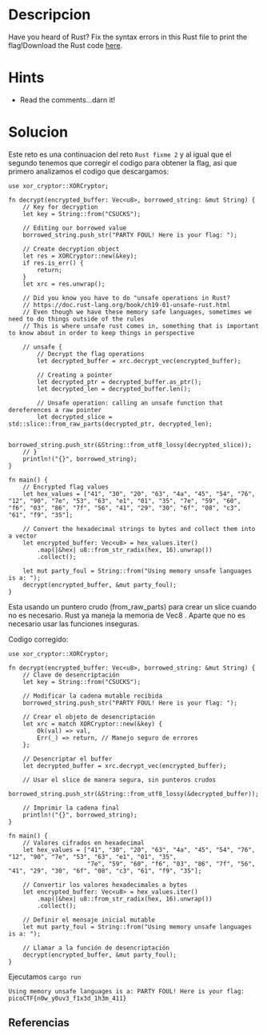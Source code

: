 # Descripcion
Have you heard of Rust? Fix the syntax errors in this Rust file to print the flag!Download the Rust code [here](https://challenge-files.picoctf.net/c_verbal_sleep/dcdaf491b35c1d0f5075e9583edbbb7aaea1dffb6ad32bc000e4d87b5200ff7b/fixme3.tar.gz).

# Hints
- Read the comments...darn it!

# Solucion

Este reto es una continuacion del reto `Rust fixme 2` y al igual que el segundo tenemos que corregir el codigo para obtener la flag, asi que primero analizamos el codigo que descargamos:

```
use xor_cryptor::XORCryptor;

fn decrypt(encrypted_buffer: Vec<u8>, borrowed_string: &mut String) {
    // Key for decryption
    let key = String::from("CSUCKS");

    // Editing our borrowed value
    borrowed_string.push_str("PARTY FOUL! Here is your flag: ");

    // Create decryption object
    let res = XORCryptor::new(&key);
    if res.is_err() {
        return;
    }
    let xrc = res.unwrap();

    // Did you know you have to do "unsafe operations in Rust?
    // https://doc.rust-lang.org/book/ch19-01-unsafe-rust.html
    // Even though we have these memory safe languages, sometimes we need to do things outside of the rules
    // This is where unsafe rust comes in, something that is important to know about in order to keep things in perspective

    // unsafe {
        // Decrypt the flag operations 
        let decrypted_buffer = xrc.decrypt_vec(encrypted_buffer);

        // Creating a pointer 
        let decrypted_ptr = decrypted_buffer.as_ptr();
        let decrypted_len = decrypted_buffer.len();

        // Unsafe operation: calling an unsafe function that dereferences a raw pointer
        let decrypted_slice = std::slice::from_raw_parts(decrypted_ptr, decrypted_len);

        borrowed_string.push_str(&String::from_utf8_lossy(decrypted_slice));
    // }
    println!("{}", borrowed_string);
}

fn main() {
    // Encrypted flag values
    let hex_values = ["41", "30", "20", "63", "4a", "45", "54", "76", "12", "90", "7e", "53", "63", "e1", "01", "35", "7e", "59", "60", "f6", "03", "86", "7f", "56", "41", "29", "30", "6f", "08", "c3", "61", "f9", "35"];

    // Convert the hexadecimal strings to bytes and collect them into a vector
    let encrypted_buffer: Vec<u8> = hex_values.iter()
        .map(|&hex| u8::from_str_radix(hex, 16).unwrap())
        .collect();

    let mut party_foul = String::from("Using memory unsafe languages is a: ");
    decrypt(encrypted_buffer, &mut party_foul);
}

```

Esta usando un puntero crudo (from_raw_parts) para crear un slice cuando no es necesario. Rust ya maneja la memoria de Vec8 . Aparte que no es necesario usar las funciones inseguras.

Codigo corregido:

```
use xor_cryptor::XORCryptor;

fn decrypt(encrypted_buffer: Vec<u8>, borrowed_string: &mut String) {
    // Clave de desencriptación
    let key = String::from("CSUCKS");

    // Modificar la cadena mutable recibida
    borrowed_string.push_str("PARTY FOUL! Here is your flag: ");

    // Crear el objeto de desencriptación
    let xrc = match XORCryptor::new(&key) {
        Ok(val) => val,
        Err(_) => return, // Manejo seguro de errores
    };

    // Desencriptar el buffer
    let decrypted_buffer = xrc.decrypt_vec(encrypted_buffer);

    // Usar el slice de manera segura, sin punteros crudos
    borrowed_string.push_str(&String::from_utf8_lossy(&decrypted_buffer));

    // Imprimir la cadena final
    println!("{}", borrowed_string);
}

fn main() {
    // Valores cifrados en hexadecimal
    let hex_values = ["41", "30", "20", "63", "4a", "45", "54", "76", "12", "90", "7e", "53", "63", "e1", "01", "35", 
                      "7e", "59", "60", "f6", "03", "86", "7f", "56", "41", "29", "30", "6f", "08", "c3", "61", "f9", "35"];

    // Convertir los valores hexadecimales a bytes
    let encrypted_buffer: Vec<u8> = hex_values.iter()
        .map(|&hex| u8::from_str_radix(hex, 16).unwrap())
        .collect();

    // Definir el mensaje inicial mutable
    let mut party_foul = String::from("Using memory unsafe languages is a: ");

    // Llamar a la función de desencriptación
    decrypt(encrypted_buffer, &mut party_foul);
}
```

Ejecutamos `cargo run`

```
Using memory unsafe languages is a: PARTY FOUL! Here is your flag: picoCTF{n0w_y0uv3_f1x3d_1h3m_411}

```

## Referencias

